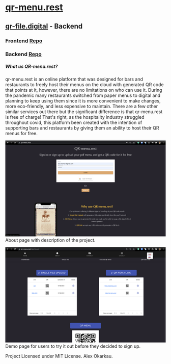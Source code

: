 # [qr-menu.rest](https://qr-menu.rest)
## [qr-file.digital](https://www.qr-file.digital/) - Backend

### Frontend [Repo](https://github.com/okorkov/qr-menu-frontend)
### Backend [Repo](https://github.com/okorkov/qr-menu-backend)

##### What us QR-menu.rest?

qr-menu.rest is an online platform that was designed for bars and restaurants to freely host their menus on the cloud with generated QR code that points at it, however,  there are no limitations on who can use it. During the pandemic many restaurants switched from paper menus to digital and planning to keep using them since it is more convenient to make changes, more eco-friendly, and less expensive to maintain. There are a few other similar services out there but the significant difference is that qr-menu.rest is free of charge! That's right, as the hospitality industry struggled throughout covid, this platform been created with the intention of supporting bars and restaurants by giving them an ability to host their QR menus for free.

![one](/app/assets/images/one.png?raw=true "About Page")
About page with description of the project.

![two](/app/assets/images/two.png?raw=true "Demo Page")
Demo page for users to try it out before they decided to sign up.


Project Licensed under MIT License. Alex Okarkau.
